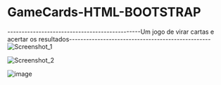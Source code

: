 # GameCards-HTML-BOOTSTRAP
-----------------------------------------------Um jogo de virar cartas e acertar os resultados--------------------------------------------------
![Screenshot_1](https://user-images.githubusercontent.com/42219991/215234451-b83d3127-58df-4746-95f3-f9da5e181a17.png)

![Screenshot_2](https://user-images.githubusercontent.com/42219991/215235017-c0ae6e37-b8c4-4eb7-b96d-8823fdc3ebce.png)


![image](https://user-images.githubusercontent.com/42219991/215235041-6d2ccdf5-a12c-4abd-ae61-b189d05f5615.png)

